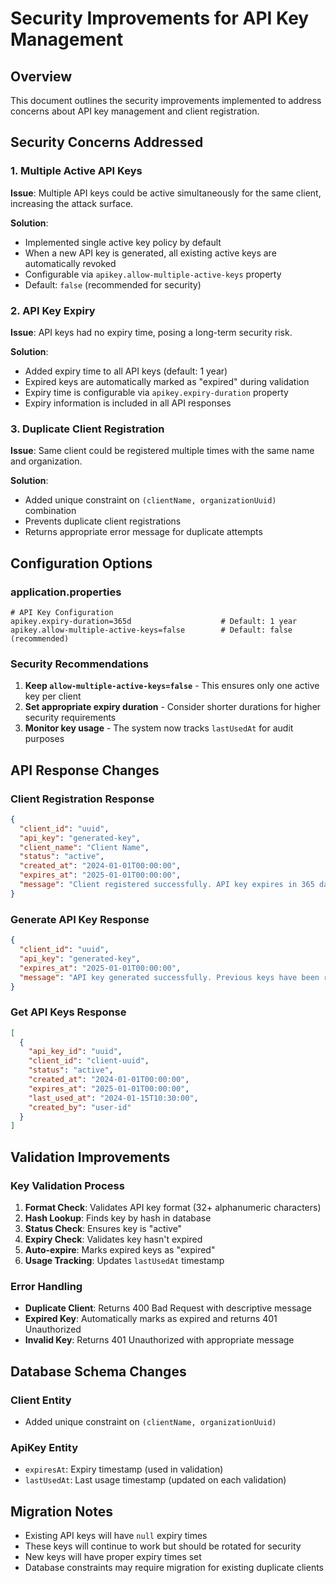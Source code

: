 # Security Improvements for API Key Management

## Overview
This document outlines the security improvements implemented to address concerns about API key management and client registration.

## Security Concerns Addressed

### 1. Multiple Active API Keys
**Issue**: Multiple API keys could be active simultaneously for the same client, increasing the attack surface.

**Solution**: 
- Implemented single active key policy by default
- When a new API key is generated, all existing active keys are automatically revoked
- Configurable via `apikey.allow-multiple-active-keys` property
- Default: `false` (recommended for security)

### 2. API Key Expiry
**Issue**: API keys had no expiry time, posing a long-term security risk.

**Solution**:
- Added expiry time to all API keys (default: 1 year)
- Expired keys are automatically marked as "expired" during validation
- Expiry time is configurable via `apikey.expiry-duration` property
- Expiry information is included in all API responses

### 3. Duplicate Client Registration
**Issue**: Same client could be registered multiple times with the same name and organization.

**Solution**:
- Added unique constraint on `(clientName, organizationUuid)` combination
- Prevents duplicate client registrations
- Returns appropriate error message for duplicate attempts

## Configuration Options

### application.properties
```properties
# API Key Configuration
apikey.expiry-duration=365d                    # Default: 1 year
apikey.allow-multiple-active-keys=false        # Default: false (recommended)
```

### Security Recommendations
1. **Keep `allow-multiple-active-keys=false`** - This ensures only one active key per client
2. **Set appropriate expiry duration** - Consider shorter durations for higher security requirements
3. **Monitor key usage** - The system now tracks `lastUsedAt` for audit purposes

## API Response Changes

### Client Registration Response
```json
{
  "client_id": "uuid",
  "api_key": "generated-key",
  "client_name": "Client Name",
  "status": "active",
  "created_at": "2024-01-01T00:00:00",
  "expires_at": "2025-01-01T00:00:00",
  "message": "Client registered successfully. API key expires in 365 days."
}
```

### Generate API Key Response
```json
{
  "client_id": "uuid",
  "api_key": "generated-key",
  "expires_at": "2025-01-01T00:00:00",
  "message": "API key generated successfully. Previous keys have been revoked. New key expires in 365 days."
}
```

### Get API Keys Response
```json
[
  {
    "api_key_id": "uuid",
    "client_id": "client-uuid",
    "status": "active",
    "created_at": "2024-01-01T00:00:00",
    "expires_at": "2025-01-01T00:00:00",
    "last_used_at": "2024-01-15T10:30:00",
    "created_by": "user-id"
  }
]
```

## Validation Improvements

### Key Validation Process
1. **Format Check**: Validates API key format (32+ alphanumeric characters)
2. **Hash Lookup**: Finds key by hash in database
3. **Status Check**: Ensures key is "active"
4. **Expiry Check**: Validates key hasn't expired
5. **Auto-expire**: Marks expired keys as "expired"
6. **Usage Tracking**: Updates `lastUsedAt` timestamp

### Error Handling
- **Duplicate Client**: Returns 400 Bad Request with descriptive message
- **Expired Key**: Automatically marks as expired and returns 401 Unauthorized
- **Invalid Key**: Returns 401 Unauthorized with appropriate message

## Database Schema Changes

### Client Entity
- Added unique constraint on `(clientName, organizationUuid)`

### ApiKey Entity
- `expiresAt`: Expiry timestamp (used in validation)
- `lastUsedAt`: Last usage timestamp (updated on each validation)

## Migration Notes
- Existing API keys will have `null` expiry times
- These keys will continue to work but should be rotated for security
- New keys will have proper expiry times set
- Database constraints may require migration for existing duplicate clients 
